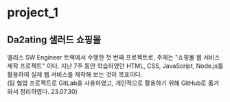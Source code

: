 # project_1
## Da2ating 샐러드 쇼핑몰
엘리스 SW Engineer 트랙에서 수행한 첫 번째 프로젝트로, 주제는 "쇼핑몰 웹 서비스 제작 프로젝트" 이다. 지난 7주 동안 학습하였던 HTML, CSS, JavaScript, Node.js를 활용하여 실제 웹 서비스를 제작해 보는 것이 목표이다. <br />
(팀 협업 프로젝트로 GitLab을 사용하였고, 개인적으로 활용하기 위해 GitHub로 옮겨와서 정리하였다. 23.07.30)